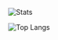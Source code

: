 ![Stats](https://github-readme-stats.vercel.app/api?username=priyansh71&include_all_commits=true&show_icons=true&title_color=ffffff&hide=issues,stars&theme=onedark&text_color=dddddd)

![Top Langs](https://github-readme-stats.vercel.app/api/top-langs/?username=priyansh71&theme=onedark&title_color=ffffff&text_color=dddddd&layout=compact)


